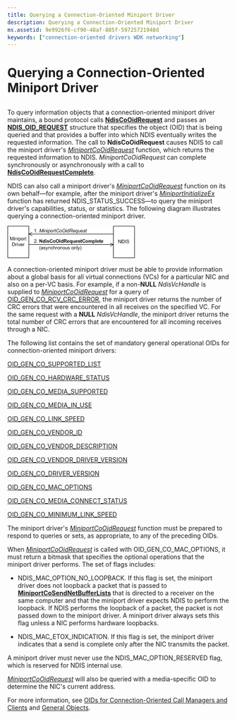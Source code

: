 ```yaml
---
title: Querying a Connection-Oriented Miniport Driver
description: Querying a Connection-Oriented Miniport Driver
ms.assetid: 9e9926f6-cf90-48af-885f-59725721948d
keywords: ["connection-oriented drivers WDK networking"]
---
```


# Querying a Connection-Oriented Miniport Driver


## <a href="" id="ddk-querying-a-connection-oriented-miniport-driver-ng"></a>


To query information objects that a connection-oriented miniport driver maintains, a bound protocol calls [**NdisCoOidRequest**](https://msdn.microsoft.com/library/windows/hardware/ff561711) and passes an [**NDIS\_OID\_REQUEST**](https://msdn.microsoft.com/library/windows/hardware/ff566710) structure that specifies the object (OID) that is being queried and that provides a buffer into which NDIS eventually writes the requested information. The call to **NdisCoOidRequest** causes NDIS to call the miniport driver's [*MiniportCoOidRequest*](https://msdn.microsoft.com/library/windows/hardware/ff559362) function, which returns the requested information to NDIS. *MiniportCoOidRequest* can complete synchronously or asynchronously with a call to [**NdisCoOidRequestComplete**](https://msdn.microsoft.com/library/windows/hardware/ff561716).

NDIS can also call a miniport driver's [*MiniportCoOidRequest*](https://msdn.microsoft.com/library/windows/hardware/ff559362) function on its own behalf—for example, after the miniport driver's [*MiniportInitializeEx*](https://msdn.microsoft.com/library/windows/hardware/ff559389) function has returned NDIS\_STATUS\_SUCCESS—to query the miniport driver's capabilities, status, or statistics. The following diagram illustrates querying a connection-oriented miniport driver.

![diagram illustrating querying a connection-oriented miniport driver](images/fig5-3.png)

A connection-oriented miniport driver must be able to provide information about a global basis for all virtual connections (VCs) for a particular NIC and also on a per-VC basis. For example, if a non-**NULL** *NdisVcHandle* is supplied to [*MiniportCoOidRequest*](https://msdn.microsoft.com/library/windows/hardware/ff559362) for a query of [OID\_GEN\_CO\_RCV\_CRC\_ERROR](https://msdn.microsoft.com/library/windows/hardware/ff569562), the miniport driver returns the number of CRC errors that were encountered in all receives on the specified VC. For the same request with a **NULL** *NdisVcHandle*, the miniport driver returns the total number of CRC errors that are encountered for all incoming receives through a NIC.

The following list contains the set of mandatory general operational OIDs for connection-oriented miniport drivers:

[OID\_GEN\_CO\_SUPPORTED\_LIST](https://msdn.microsoft.com/library/windows/hardware/ff569567)

[OID\_GEN\_CO\_HARDWARE\_STATUS](https://msdn.microsoft.com/library/windows/hardware/ff569452)

[OID\_GEN\_CO\_MEDIA\_SUPPORTED](https://msdn.microsoft.com/library/windows/hardware/ff569558)

[OID\_GEN\_CO\_MEDIA\_IN\_USE](https://msdn.microsoft.com/library/windows/hardware/ff569557)

[OID\_GEN\_CO\_LINK\_SPEED](https://msdn.microsoft.com/library/windows/hardware/ff569453)

[OID\_GEN\_CO\_VENDOR\_ID](https://msdn.microsoft.com/library/windows/hardware/ff569571)

[OID\_GEN\_CO\_VENDOR\_DESCRIPTION](https://msdn.microsoft.com/library/windows/hardware/ff569569)

[OID\_GEN\_CO\_VENDOR\_DRIVER\_VERSION](https://msdn.microsoft.com/library/windows/hardware/ff569570)

[OID\_GEN\_CO\_DRIVER\_VERSION](https://msdn.microsoft.com/library/windows/hardware/ff569449)

[OID\_GEN\_CO\_MAC\_OPTIONS](https://msdn.microsoft.com/library/windows/hardware/ff569454)

[OID\_GEN\_CO\_MEDIA\_CONNECT\_STATUS](https://msdn.microsoft.com/library/windows/hardware/ff569455)

[OID\_GEN\_CO\_MINIMUM\_LINK\_SPEED](https://msdn.microsoft.com/library/windows/hardware/ff569559)

The miniport driver's [*MiniportCoOidRequest*](https://msdn.microsoft.com/library/windows/hardware/ff559362) function must be prepared to respond to queries or sets, as appropriate, to any of the preceding OIDs.

When [*MiniportCoOidRequest*](https://msdn.microsoft.com/library/windows/hardware/ff559362) is called with OID\_GEN\_CO\_MAC\_OPTIONS, it must return a bitmask that specifies the optional operations that the miniport driver performs. The set of flags includes:

-   NDIS\_MAC\_OPTION\_NO\_LOOPBACK. If this flag is set, the miniport driver does not loopback a packet that is passed to [**MiniportCoSendNetBufferLists**](https://msdn.microsoft.com/library/windows/hardware/ff559365) that is directed to a receiver on the same computer and that the miniport driver expects NDIS to perform the loopback. If NDIS performs the loopback of a packet, the packet is not passed down to the miniport driver. A miniport driver always sets this flag unless a NIC performs hardware loopbacks.

-   NDIS\_MAC\_ETOX\_INDICATION. If this flag is set, the miniport driver indicates that a send is complete only after the NIC transmits the packet.

A miniport driver must never use the NDIS\_MAC\_OPTION\_RESERVED flag, which is reserved for NDIS internal use.

[*MiniportCoOidRequest*](https://msdn.microsoft.com/library/windows/hardware/ff559362) will also be queried with a media-specific OID to determine the NIC's current address.

For more information, see [OIDs for Connection-Oriented Call Managers and Clients](https://msdn.microsoft.com/library/windows/hardware/ff569067) and [General Objects](https://msdn.microsoft.com/library/windows/hardware/ff546510).

 

 





